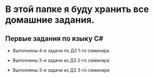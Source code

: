 # В этой папке я буду хранить все домашние задания. 

## Первые задания по языку С#

* Выполнены 4-е задачи по ДЗ 1-го семинара

* Выполнены 3-и задачи из ДЗ 2-го семинара

* Выполнены 3-и задачи из ДЗ 3-го семинара
